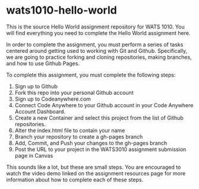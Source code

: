 wats1010-hello-world
====================

This is the source Hello World assignment repository for WATS 1010. You will find everything you need to complete the Hello World assignment here.

In order to complete the assignment, you must perform a series of tasks centered around getting used to working with Git and Github. Specifically, we are going to practice forking and cloning repositories, making branches, and how to use Github Pages.

To complete this assignment, you must complete the following steps:

1. Sign up to Github
2. Fork this repo into your personal Github account
3. Sign up to Codeanywhere.com
4. Connect Code Anywhere to your Github account in your Code Anywhere Account Dashboard.
5. Create a new Container and select this project from the list of Github repositories.
6. Alter the index.html file to contain your name
7. Branch your repository to create a gh-pages branch
8. Add, Commit, and Push your changes to the gh-pages branch
9. Post the URL to your project in the WATS3010 assignment submission page in Canvas

This sounds like a lot, but these are small steps. You are encouraged to watch the video demo linked on the assignment resources page for more information about how to complete each of these steps.  

